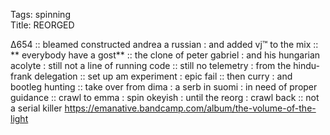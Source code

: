 Tags: spinning  
Title: REORGED
  
∆654 :: bleamed constructed andrea a russian : and added vj™ to the mix :: ** everybody have a gost** :: the clone of peter gabriel : and his hungarian acolyte : still not a line of running code :: still no telemetry : from the hindu-frank delegation :: set up am experiment : epic fail :: then curry : and bootleg hunting :: take over from dima : a serb in suomi : in need of proper guidance :: crawl to emma : spin okeyish : until the reorg : crawl back :: not a serial killer
<https://emanative.bandcamp.com/album/the-volume-of-the-light>
